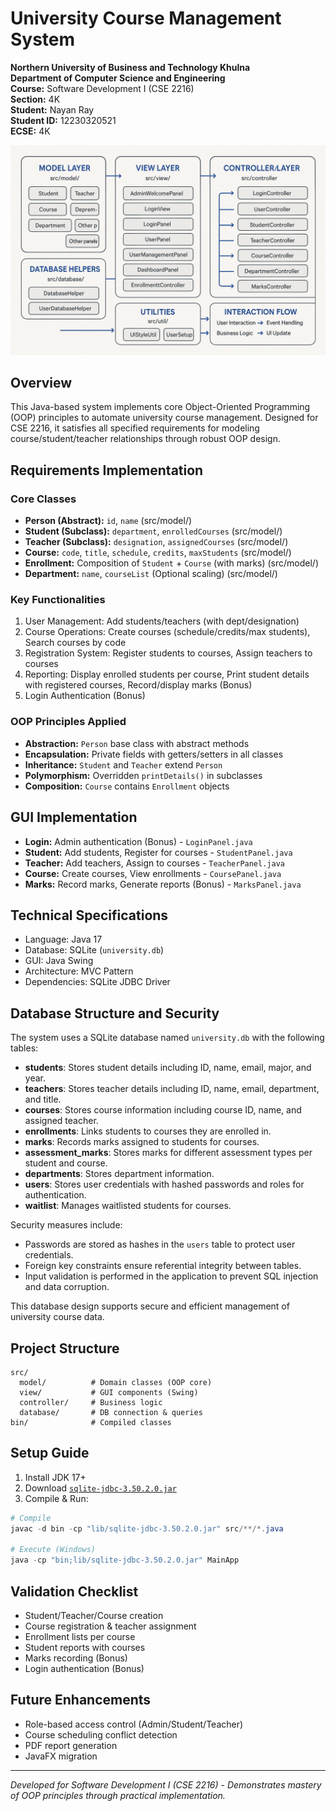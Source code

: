 # University Course Management System

**Northern University of Business and Technology Khulna**  
**Department of Computer Science and Engineering**  
**Course:** Software Development I (CSE 2216)  
**Section:** 4K  
**Student:** Nayan Ray  
**Student ID:** 12230320521  
**ECSE:** 4K  

![MVC Diagram](https://github.com/dev-nayanray/Courser-Management/blob/main/MVCS.png?raw=true)

## Overview  
This Java-based system implements core Object-Oriented Programming (OOP) principles to automate university course management. Designed for CSE 2216, it satisfies all specified requirements for modeling course/student/teacher relationships through robust OOP design.

## Requirements Implementation  

### Core Classes  
- **Person (Abstract):** `id`, `name` (src/model/)  
- **Student (Subclass):** `department`, `enrolledCourses` (src/model/)  
- **Teacher (Subclass):** `designation`, `assignedCourses` (src/model/)  
- **Course:** `code`, `title`, `schedule`, `credits`, `maxStudents` (src/model/)  
- **Enrollment:** Composition of `Student` + `Course` (with marks) (src/model/)  
- **Department:** `name`, `courseList` (Optional scaling) (src/model/)  

### Key Functionalities  
1. User Management: Add students/teachers (with dept/designation)  
2. Course Operations: Create courses (schedule/credits/max students), Search courses by code  
3. Registration System: Register students to courses, Assign teachers to courses  
4. Reporting: Display enrolled students per course, Print student details with registered courses, Record/display marks (Bonus)  
5. Login Authentication (Bonus)  

### OOP Principles Applied  
- **Abstraction:** `Person` base class with abstract methods  
- **Encapsulation:** Private fields with getters/setters in all classes  
- **Inheritance:** `Student` and `Teacher` extend `Person`  
- **Polymorphism:** Overridden `printDetails()` in subclasses  
- **Composition:** `Course` contains `Enrollment` objects  

## GUI Implementation  
- **Login:** Admin authentication (Bonus) - `LoginPanel.java`  
- **Student:** Add students, Register for courses - `StudentPanel.java`  
- **Teacher:** Add teachers, Assign to courses - `TeacherPanel.java`  
- **Course:** Create courses, View enrollments - `CoursePanel.java`  
- **Marks:** Record marks, Generate reports (Bonus) - `MarksPanel.java`  

## Technical Specifications  
- Language: Java 17  
- Database: SQLite (`university.db`)  
- GUI: Java Swing  
- Architecture: MVC Pattern  
- Dependencies: SQLite JDBC Driver  

## Database Structure and Security

The system uses a SQLite database named `university.db` with the following tables:

- **students**: Stores student details including ID, name, email, major, and year.
- **teachers**: Stores teacher details including ID, name, email, department, and title.
- **courses**: Stores course information including course ID, name, and assigned teacher.
- **enrollments**: Links students to courses they are enrolled in.
- **marks**: Records marks assigned to students for courses.
- **assessment_marks**: Stores marks for different assessment types per student and course.
- **departments**: Stores department information.
- **users**: Stores user credentials with hashed passwords and roles for authentication.
- **waitlist**: Manages waitlisted students for courses.

Security measures include:
- Passwords are stored as hashes in the `users` table to protect user credentials.
- Foreign key constraints ensure referential integrity between tables.
- Input validation is performed in the application to prevent SQL injection and data corruption.

This database design supports secure and efficient management of university course data.

## Project Structure  
```
src/
  model/          # Domain classes (OOP core)  
  view/           # GUI components (Swing)  
  controller/     # Business logic  
  database/       # DB connection & queries  
bin/              # Compiled classes  
```

## Setup Guide  
1. Install JDK 17+  
2. Download [`sqlite-jdbc-3.50.2.0.jar`](https://repo1.maven.org/maven2/org/xerial/sqlite-jdbc/3.50.2.0/)  
3. Compile & Run:  
```powershell
# Compile
javac -d bin -cp "lib/sqlite-jdbc-3.50.2.0.jar" src/**/*.java

# Execute (Windows)
java -cp "bin;lib/sqlite-jdbc-3.50.2.0.jar" MainApp
```

## Validation Checklist  
- Student/Teacher/Course creation  
- Course registration & teacher assignment  
- Enrollment lists per course  
- Student reports with courses  
- Marks recording (Bonus)  
- Login authentication (Bonus)  

## Future Enhancements  
- Role-based access control (Admin/Student/Teacher)  
- Course scheduling conflict detection  
- PDF report generation  
- JavaFX migration  

---

*Developed for Software Development I (CSE 2216) - Demonstrates mastery of OOP principles through practical implementation.*
